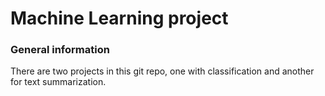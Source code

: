 # Machine Learning project

### General information

There are two projects in this git repo, one with classification and another for text summarization.
